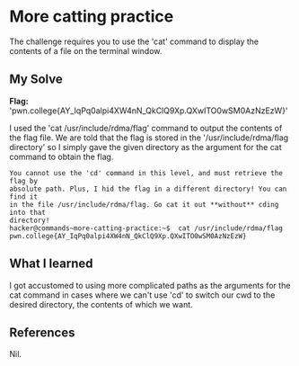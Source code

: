# More catting practice
The challenge requires you to use the 'cat' command to display the contents of a file on the terminal window.

## My Solve
**Flag:**  'pwn.college{AY_IqPq0alpi4XW4nN_QkClQ9Xp.QXwITO0wSM0AzNzEzW}'

I used the 'cat /usr/include/rdma/flag' command to output the contents of the flag file. We are told that the flag is stored in the '/usr/include/rdma/flag directory' so I simply gave the given directory as the argument for the cat command to obtain the flag.

```
You cannot use the 'cd' command in this level, and must retrieve the flag by 
absolute path. Plus, I hid the flag in a different directory! You can find it 
in the file /usr/include/rdma/flag. Go cat it out **without** cding into that 
directory!
hacker@commands~more-catting-practice:~$  cat /usr/include/rdma/flag
pwn.college{AY_IqPq0alpi4XW4nN_QkClQ9Xp.QXwITO0wSM0AzNzEzW}
```

## What I learned
I got accustomed to using more complicated paths as the arguments for the cat command in cases where we can't use 'cd' to switch our cwd to the desired directory, the contents of which we want. 

## References
Nil.
